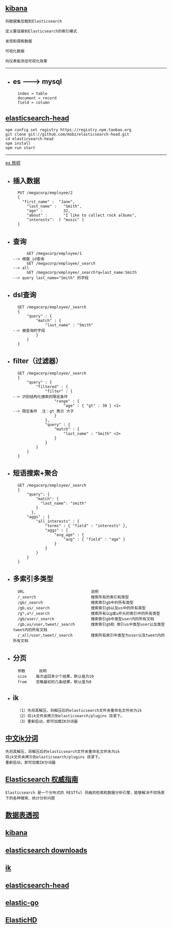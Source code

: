 [kibana](https://www.elastic.co/guide/en/kibana/current/tutorial-build-dashboard.html)
---
    将数据集加载到Elasticsearch
    
    定义要连接到Elasticsearch的索引模式
    
    发现和探索数据
    
    可视化数据
    
    向仪表板添加可视化效果
---
* es ---> mysql
    --
        index ≈ table
        document ≈ record
        field ≈ column

[elasticsearch-head]()
---
    npm config set registry https://registry.npm.taobao.org
    git clone git://github.com/mobz/elasticsearch-head.git
    cd elasticsearch-head
    npm install
    npm run start
---
[es 旅程](http://you_ip:port/app/kibana#/dev_tools/console?_g=())

* 插入数据
    ---
        PUT /megacorp/employee/2
        {
          "first_name" :  "Jane",
            "last_name" :   "Smith",
            "age" :         32,
            "about" :       "I like to collect rock albums",
            "interests":  [ "music" ]
        }
  

* 查询
    ---
            GET /megacorp/employee/1                                        --> 根据_id查询
            GET /megacorp/employee/_search                                  --> all
            GET /megacorp/employee/_search?q=last_name:Smith                --> query last_name="Smith" 的字段
  


* dsl查询
    ---
        GET /megacorp/employee/_search
        {
            "query" : {
                "match" : {
                    "last_name" : "Smith"                                   --> 被查询的字段
                }
            }
        }
    
    
    
    
* filter（过滤器）
    ---
        GET /megacorp/employee/_search
        {
            "query" : {
                "filtered" : {
                    "filter" : {                                             --> 识别结构化搜索的限定条件
                        "range" : {
                            "age" : { "gt" : 30 } <1>                        --> 限定条件  注：gt 表示 大于
                        }
                    },
                    "query" : {
                        "match" : {
                            "last_name" : "Smith" <2>
                        }
                    }
                }
            }
        }
    


* 短语搜索+聚合
    --
        GET /megacorp/employee/_search
        {
            "query": {
                "match": {
                  "last_name": "smith"
                }
              },
            "aggs" : {
                "all_interests" : {
                    "terms" : { "field" : "interests" },
                    "aggs" : {
                        "avg_age" : {
                            "avg" : { "field" : "age" }
                        }
                    }
                }
            }
        }
    

* 多索引多类型
    ---
        URL	                            说明
        /_search	                    搜索所有的索引和类型
        /gb/_search	                    搜索索引gb中的所有类型
        /gb,us/_search	                搜索索引gb以及us中的所有类型
        /g*,u*/_search	                搜索所有以g或u开头的索引中的所有类型
        /gb/user/_search	            搜索索引gb中类型user内的所有文档
        /gb,us/user,tweet/_search	    搜索索引gb和 索引us中类型user以及类型tweet内的所有文档
        /_all/user,tweet/_search	    搜索所有索引中类型为user以及tweet内的所有文档
    
    
* 分页
    --
        参数	    说明
        size	每次返回多少个结果，默认值为10
        from	忽略最初的几条结果，默认值为0
    


* ik 
    --
        （1）先将其解压，将解压后的elasticsearch文件夹重命名文件夹为ik
        （2）将ik文件夹拷贝到elasticsearch/plugins 目录下。
        （3）重新启动，即可加载IK分词器













## [中文ik分词](https://github.com/medcl/elasticsearch-analysis-ik/releases)
    先将其解压，将解压后的elasticsearch文件夹重命名文件夹为ik
    将ik文件夹拷贝到elasticsearch/plugins 目录下。
    重新启动，即可加载IK分词器
## [Elasticsearch 权威指南](https://www.bookstack.cn/read/elasticsearch-definitive-guide-cn/README.md)
    Elasticsearch 是一个分布式的 RESTful 风格的检索和数据分析引擎，能够解决不同场景下的各种搜索、统计分析问题
## [数据表透视](https://github.com/flexmonster/pivot-kibana/)
## [kibana](https://www.elastic.co/cn/downloads/past-releases/kibana-6-8-3)
## [elasticsearch downloads](https://www.elastic.co/cn/downloads/past-releases/elasticsearch-6-8-3)
## [ik](https://github.com/medcl/elasticsearch-analysis-ik/releases)
## [elasticsearch-head](https://github.com/mobz/elasticsearch-head)

## [elastic-go](https://github.com/olivere/elastic)
## [ElasticHD](https://github.com/360EntSecGroup-Skylar/ElasticHD/releases/)